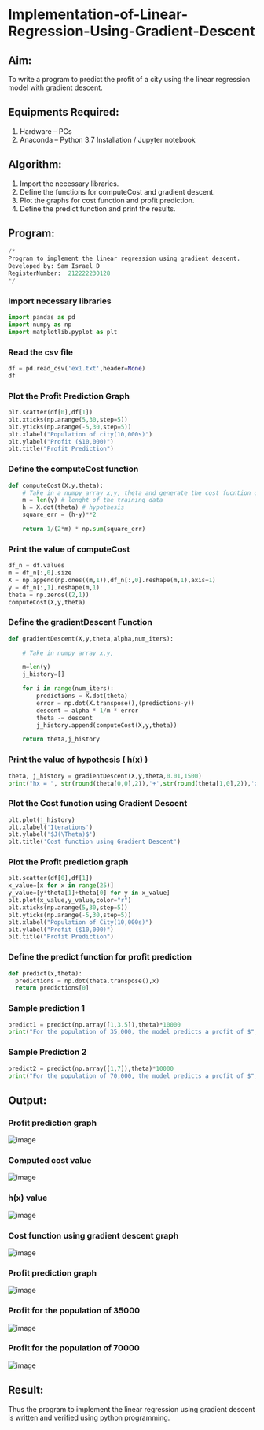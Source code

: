 # Implementation-of-Linear-Regression-Using-Gradient-Descent

## Aim:
To write a program to predict the profit of a city using the linear regression model with gradient descent.

## Equipments Required:
1. Hardware – PCs
2. Anaconda – Python 3.7 Installation / Jupyter notebook

## Algorithm:
1. Import the necessary libraries.
2. Define the functions for computeCost and gradient descent.
3. Plot the graphs for cost function and profit prediction.
4. Define the predict function and print the results.

## Program:
```python
/*
Program to implement the linear regression using gradient descent.
Developed by: Sam Israel D
RegisterNumber:  212222230128
*/
```
### Import necessary libraries
```python
import pandas as pd
import numpy as np
import matplotlib.pyplot as plt
```
### Read the csv file
```python
df = pd.read_csv('ex1.txt',header=None)
df
```
### Plot the Profit Prediction Graph
```python
plt.scatter(df[0],df[1])
plt.xticks(np.arange(5,30,step=5))
plt.yticks(np.arange(-5,30,step=5))
plt.xlabel("Population of city(10,000s)")
plt.ylabel("Profit ($10,000)")
plt.title("Profit Prediction")
```
### Define the computeCost function
```python
def computeCost(X,y,theta):
    # Take in a numpy array x,y, theta and generate the cost fucntion of using in a linear regression model
    m = len(y) # lenght of the training data
    h = X.dot(theta) # hypothesis
    square_err = (h-y)**2

    return 1/(2*m) * np.sum(square_err)
```
### Print the value of computeCost
```python
df_n = df.values
m = df_n[:,0].size
X = np.append(np.ones((m,1)),df_n[:,0].reshape(m,1),axis=1)
y = df_n[:,1].reshape(m,1)
theta = np.zeros((2,1))
computeCost(X,y,theta)
```
### Define the gradientDescent Function
```python
def gradientDescent(X,y,theta,alpha,num_iters):

    # Take in numpy array x,y,

    m=len(y)
    j_history=[]

    for i in range(num_iters):
        predictions = X.dot(theta)
        error = np.dot(X.transpose(),(predictions-y))
        descent = alpha * 1/m * error
        theta -= descent
        j_history.append(computeCost(X,y,theta))

    return theta,j_history
```
### Print the value of hypothesis ( h(x) )
```python
theta, j_history = gradientDescent(X,y,theta,0.01,1500)
print("hx = ", str(round(theta[0,0],2)),'+',str(round(theta[1,0],2)),'x1')
```
### Plot the Cost function using Gradient Descent
```python
plt.plot(j_history)
plt.xlabel('Iterations')
plt.ylabel('$J(\Theta)$')
plt.title('Cost function using Gradient Descent')
```
### Plot the Profit prediction graph
```python
plt.scatter(df[0],df[1])
x_value=[x for x in range(25)]
y_value=[y*theta[1]+theta[0] for y in x_value]
plt.plot(x_value,y_value,color="r")
plt.xticks(np.arange(5,30,step=5))
plt.yticks(np.arange(-5,30,step=5))
plt.xlabel("Population of City(10,000s)")
plt.ylabel("Profit ($10,000)")
plt.title("Profit Prediction")
```
### Define the predict function for profit prediction
```python
def predict(x,theta):
  predictions = np.dot(theta.transpose(),x)
  return predictions[0]
```
### Sample prediction 1
```python
predict1 = predict(np.array([1,3.5]),theta)*10000
print("For the population of 35,000, the model predicts a profit of $",str(round(predict1,0)))
```
### Sample Prediction 2
```python
predict2 = predict(np.array([1,7]),theta)*10000
print("For the population of 70,000, the model predicts a profit of $",str(round(predict2,0)))
```


## Output:
### Profit prediction graph
![image](./outputImages/profitPredictionGraph.png)
### Computed cost value
![image](./outputImages/computedCostValue.png)
### h(x) value
![image](./outputImages/hxValue.png)
### Cost function using gradient descent graph
![image](./outputImages/costFunctionUsingGradientDescent.png)
### Profit prediction graph 
![image](./outputImages/profitPredictionGraph(1).png)
### Profit for the population of 35000
![image](./outputImages/profit35000.png)
### Profit for the population of 70000
![image](./outputImages/profit70000.png)


## Result:
Thus the program to implement the linear regression using gradient descent is written and verified using python programming.